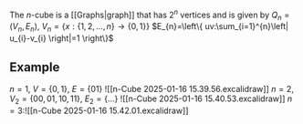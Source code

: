 The $n$-cube is a [[Graphs|graph]] that has $2^{n}$ vertices and is given by $Q_{n}=(V_{n},E_{n})$, $V_{n}=\{ x:\{ 1,2,\dots,n \}\to \{ 0,1 \} \}$ $E_{n}=\left\{  uv:\sum_{i=1}^{n}\left| u_{i}-v_{i} \right|=1  \right\}$
## Example 
$n=1$, $V=\{ 0,1 \}$, $E=\{01 \}$
![[n-Cube 2025-01-16 15.39.56.excalidraw]]
$n=2,V_{2}=\{ 00,01,10,11 \}$, $E_{2}=\{ \dots \}$
![[n-Cube 2025-01-16 15.40.53.excalidraw]]
$n=3$:![[n-Cube 2025-01-16 15.42.01.excalidraw]]
